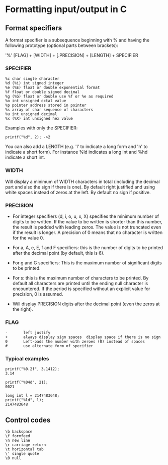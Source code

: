 # Formatting input/output in C

## Format specifiers

A format specifier is a subsequence beginning with % and having the following prototype (optional parts between brackets):

'%' [FLAG] + [WIDTH] + [.PRECISION] + [LENGTH] + SPECIFIER 

### SPECIFIER

	%c char single character
	%d (%i) int signed integer
	%e (%E) float or double exponential format
	%f float or double signed decimal
	%g (%G) float or double use %f or %e as required
	%o int unsigned octal value
	%p pointer address stored in pointer
	%s array of char sequence of characters
	%u int unsigned decimal
	%x (%X) int unsigned hex value

Examples with only the SPECIFIER:

	printf("%d", 2); ->2

You can also add a LENGTH (e.g. 'l' to indicate a long form and 'h' to indicate a short form). For instance %ld indicates a long int and %hd indicate a short int.

### WIDTH

Will display a minimum of WIDTH characters in total (including the decimal part and also the sign if there is one). By default right justified and using white spaces instead of zeros at the left. By default no sign if positive.

### PRECISION

* For integer specifiers (d, i, o, u, x, X) specifies the minimum number of digits to be written. If the value to be written is shorter than this number, the result is padded with leading zeros. The value is not truncated even if the result is longer. A precision of 0 means that no character is written for the value 0.

* For a, A, e, E, f and F specifiers: this is the number of digits to be printed after the decimal point (by default, this is 6).

* For g and G specifiers: This is the maximum number of significant digits to be printed.

* For s: this is the maximum number of characters to be printed. By default all characters are printed until the ending null character is encountered.
If the period is specified without an explicit value for precision, 0 is assumed.


* Will display PRECISION digits after the decimal point (even the zeros at the right). 

### FLAG

	-		left justify
	+		always display sign spaces	display space if there is no sign
	0		Left-pads the number with zeroes (0) instead of spaces 
	#		use alternate form of specifier

### Typical examples

	printf("%0.2f", 3.1412);
	3.14

	printf("%04d", 21);
	0021

	long int l = 2147483648;
	printf("%ld", l);
	2147483648

## Control codes

	\b backspace
	\f formfeed
	\n new line
	\r carriage return
	\t horizontal tab
	\' single quote
	\0 null